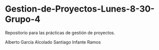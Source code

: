 # Gestion-de-Proyectos-Lunes-8-30-Grupo-4
Repositorio para las prácticas de gestión de proyectos.

Alberto García Alcolado
Santiago Infante Ramos

